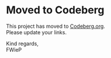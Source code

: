 # Moved to Codeberg

This project has moved to [Codeberg.org][1].  
Please update your links.

Kind regards,  
FWieP

[1]: https://codeberg.org/fwiep/at89c2051_clock
